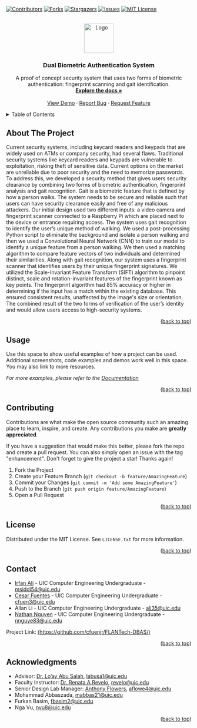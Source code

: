 <!-- Improved compatibility of back to top link: See: https://github.com/othneildrew/Best-README-Template/pull/73 -->
<a name="readme-top"></a>
<!--
*** Thanks for checking out the Best-README-Template. If you have a suggestion
*** that would make this better, please fork the repo and create a pull request
*** or simply open an issue with the tag "enhancement".
*** Don't forget to give the project a star!
*** Thanks again! Now go create something AMAZING! :D
-->



<!-- PROJECT SHIELDS -->
<!--
*** I'm using markdown "reference style" links for readability.
*** Reference links are enclosed in brackets [ ] instead of parentheses ( ).
*** See the bottom of this document for the declaration of the reference variables
*** for contributors-url, forks-url, etc. This is an optional, concise syntax you may use.
*** https://www.markdownguide.org/basic-syntax/#reference-style-links
-->
[![Contributors][contributors-shield]][contributors-url]
[![Forks][forks-shield]][forks-url]
[![Stargazers][stars-shield]][stars-url]
[![Issues][issues-shield]][issues-url]
[![MIT License][license-shield]][license-url]



<!-- PROJECT LOGO -->
<br />
<div align="center">
  <a href="https://github.com/cfuenjr/FLANTech-DBAS">
    <img src="images/logo.png" alt="Logo" width="80" height="80">
  </a>

<h3 align="center">Dual Biometric Authentication System</h3>

  <p align="center">
    A proof of concept security system that uses two forms of biometric authentication: fingerprint scanning and gait identification.
    <br />
    <a href="https://github.com/cfuenjr/FLANTech-DBAS"><strong>Explore the docs »</strong></a>
    <br />
    <br />
    <a href="https://github.com/cfuenjr/FLANTech-DBAS">View Demo</a>
    ·
    <a href="https://github.com/cfuenjr/FLANTech-DBAS/issues/new?labels=bug&template=bug-report---.md">Report Bug</a>
    ·
    <a href="https://github.com/cfuenjr/FLANTech-DBAS/issues/new?labels=enhancement&template=feature-request---.md">Request Feature</a>
  </p>
</div>



<!-- TABLE OF CONTENTS -->
<details>
  <summary>Table of Contents</summary>
  <ol>
    <li>
      <a href="#about-the-project">About The Project</a>
    </li>
    <li><a href="#usage">Usage</a></li>
    <li><a href="#contributing">Contributing</a></li>
    <li><a href="#license">License</a></li>
    <li><a href="#contact">Contact</a></li>
    <li><a href="#acknowledgments">Acknowledgments</a></li>
  </ol>
</details>



<!-- ABOUT THE PROJECT -->
## About The Project

Current security systems, including keycard readers and keypads that are widely used on ATMs or company security, had several flaws. Traditional security systems like keycard readers and keypads are vulnerable to exploitation, risking theft of sensitive data. Current options on the market are unreliable due to poor security and the need to memorize passwords. To address this, we developed a security method that gives users security clearance by combining two forms of biometric authentication, fingerprint analysis and gait recognition. Gait is a biometric feature that is defined by how a person walks. The system needs to be secure and reliable such that users can have security clearance easily and free of any malicious attackers. Our initial design used two different inputs: a video camera and fingerprint scanner connected to a Raspberry Pi which are placed next to the device or entrance requiring access. The system uses gait recognition to identify the user’s unique method of walking. We used a post-processing Python script to eliminate the background and isolate a person walking and then we used a Convolutional Neural Network (CNN) to train our model to identify a unique feature from a person walking. We then used a matching algorithm to compare feature vectors of two individuals and determined their similarities. Along with gait recognition, our system uses a fingerprint scanner that identifies users by their unique fingerprint signatures. We utilized the Scale-Invariant Feature Transform (SIFT) algorithm to pinpoint distinct, scale and rotation-invariant features of the fingerprint known as key points. The fingerprint algorithm had 85% accuracy or higher in determining if the input has a match within the existing database. This ensured consistent results, unaffected by the image's size or orientation. The combined result of the two forms of verification of the user’s identity and would allow users access to high-security systems.




<p align="right">(<a href="#readme-top">back to top</a>)</p>



<!-- USAGE EXAMPLES -->
## Usage

Use this space to show useful examples of how a project can be used. Additional screenshots, code examples and demos work well in this space. You may also link to more resources.

_For more examples, please refer to the [Documentation](https://example.com)_

<p align="right">(<a href="#readme-top">back to top</a>)</p>



<!-- CONTRIBUTING -->
## Contributing

Contributions are what make the open source community such an amazing place to learn, inspire, and create. Any contributions you make are **greatly appreciated**.

If you have a suggestion that would make this better, please fork the repo and create a pull request. You can also simply open an issue with the tag "enhancement".
Don't forget to give the project a star! Thanks again!

1. Fork the Project
2. Create your Feature Branch (`git checkout -b feature/AmazingFeature`)
3. Commit your Changes (`git commit -m 'Add some AmazingFeature'`)
4. Push to the Branch (`git push origin feature/AmazingFeature`)
5. Open a Pull Request

<p align="right">(<a href="#readme-top">back to top</a>)</p>



<!-- LICENSE -->
## License

Distributed under the MIT License. See `LICENSE.txt` for more information.

<p align="right">(<a href="#readme-top">back to top</a>)</p>



<!-- CONTACT -->
## Contact

* [Irfan Ali](irfan-linkedin-url) - UIC Computer Engineering Undergraduate - msiddi54@uic.edu 
* [Cesar Fuentes](linkedin-url) - UIC Computer Engineering Undergraduate - cfuen3@uic.edu
* Allan Li - UIC Computer Engineering Undergraduate - ali35@uic.edu
* [Nathan Nguyen](nate-linkedin-url) - UIC Computer Engineering Undergraduate - nnguye83@uic.edu


Project Link: [(https://github.com/cfuenjr/FLANTech-DBAS/)](https://github.com/cfuenjr/FLANTech-DBAS/)

<p align="right">(<a href="#readme-top">back to top</a>)</p>



<!-- ACKNOWLEDGMENTS -->
## Acknowledgments

* Advisor: [Dr. Lo’ay Abu Salah](advisor-url), labusa1@uic.edu
* Faculty Instructor: [Dr. Renata A Revelo](faculty-url), revelo@uic.edu
* Senior Design Lab Manager: [Anthony Flowers](manager-url), aflowe4@uic.edu
* Mohammad Abbaszada, mabbas21@uic.edu
* Furkan Basim, fbasim2@uic.edu
* Nga Vu, nvu8@uic.edu


<p align="right">(<a href="#readme-top">back to top</a>)</p>



<!-- MARKDOWN LINKS & IMAGES -->
<!-- https://www.markdownguide.org/basic-syntax/#reference-style-links -->
[advisor-url]: https://ece.uic.edu/profiles/loay-abu-salah-phd/
[faculty-url]: https://ece.uic.edu/profiles/renata-revelo-phd/
[manager-url]: https://ece.uic.edu/profiles/flowers-anthony/
[contributors-shield]: https://img.shields.io/github/contributors/cfuenjr/FLANTech-DBAS.svg?style=for-the-badge
[contributors-url]: https://github.com/cfuenjr/FLANTech-DBAS/graphs/contributors
[forks-shield]: https://img.shields.io/github/forks/cfuenjr/FLANTech-DBAS.svg?style=for-the-badge
[forks-url]: https://github.com/cfuenjr/FLANTech-DBAS/network/members
[stars-shield]: https://img.shields.io/github/stars/cfuenjr/FLANTech-DBAS.svg?style=for-the-badge
[stars-url]: https://github.com/cfuenjr/FLANTech-DBAS/stargazers
[issues-shield]: https://img.shields.io/github/issues/cfuenjr/FLANTech-DBAS.svg?style=for-the-badge
[issues-url]: https://github.com/cfuenjr/FLANTech-DBAS/issues
[license-shield]: https://img.shields.io/github/license/cfuenjr/FLANTech-DBAS.svg?style=for-the-badge
[license-url]: https://github.com/cfuenjr/FLANTech-DBAS/blob/master/LICENSE.txt
[linkedin-shield]: https://img.shields.io/badge/-LinkedIn-black.svg?style=for-the-badge&logo=linkedin&colorB=555
[linkedin-url]: https://linkedin.com/in/cesarfuentesjr
[nate-linkedin-url]: https://linkedin.com/in/nathan-nguyen369
[irfan-linkedin-url]: https://www.linkedin.com/in/irfan-siddiq-41ab46192/
[product-screenshot]: images/screenshot.png
[Next.js]: https://img.shields.io/badge/next.js-000000?style=for-the-badge&logo=nextdotjs&logoColor=white
[Next-url]: https://nextjs.org/
[React.js]: https://img.shields.io/badge/React-20232A?style=for-the-badge&logo=react&logoColor=61DAFB
[React-url]: https://reactjs.org/
[Vue.js]: https://img.shields.io/badge/Vue.js-35495E?style=for-the-badge&logo=vuedotjs&logoColor=4FC08D
[Vue-url]: https://vuejs.org/
[Angular.io]: https://img.shields.io/badge/Angular-DD0031?style=for-the-badge&logo=angular&logoColor=white
[Angular-url]: https://angular.io/
[Svelte.dev]: https://img.shields.io/badge/Svelte-4A4A55?style=for-the-badge&logo=svelte&logoColor=FF3E00
[Svelte-url]: https://svelte.dev/
[Laravel.com]: https://img.shields.io/badge/Laravel-FF2D20?style=for-the-badge&logo=laravel&logoColor=white
[Laravel-url]: https://laravel.com
[Bootstrap.com]: https://img.shields.io/badge/Bootstrap-563D7C?style=for-the-badge&logo=bootstrap&logoColor=white
[Bootstrap-url]: https://getbootstrap.com
[JQuery.com]: https://img.shields.io/badge/jQuery-0769AD?style=for-the-badge&logo=jquery&logoColor=white
[JQuery-url]: https://jquery.com 
